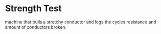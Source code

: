 # Strength Test
machine that pulls a stretchy conductor and logs the cycles resistance and amount of conductors broken.

